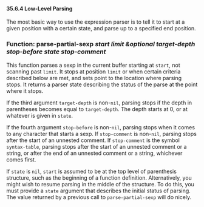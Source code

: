 

#### 35.6.4 Low-Level Parsing

The most basic way to use the expression parser is to tell it to start at a given position with a certain state, and parse up to a specified end position.

### Function: **parse-partial-sexp** *start limit \&optional target-depth stop-before state stop-comment*

This function parses a sexp in the current buffer starting at `start`, not scanning past `limit`. It stops at position `limit` or when certain criteria described below are met, and sets point to the location where parsing stops. It returns a parser state describing the status of the parse at the point where it stops.

If the third argument `target-depth` is non-`nil`, parsing stops if the depth in parentheses becomes equal to `target-depth`. The depth starts at 0, or at whatever is given in `state`.

If the fourth argument `stop-before` is non-`nil`, parsing stops when it comes to any character that starts a sexp. If `stop-comment` is non-`nil`, parsing stops after the start of an unnested comment. If `stop-comment` is the symbol `syntax-table`, parsing stops after the start of an unnested comment or a string, or after the end of an unnested comment or a string, whichever comes first.

If `state` is `nil`, `start` is assumed to be at the top level of parenthesis structure, such as the beginning of a function definition. Alternatively, you might wish to resume parsing in the middle of the structure. To do this, you must provide a `state` argument that describes the initial status of parsing. The value returned by a previous call to `parse-partial-sexp` will do nicely.

